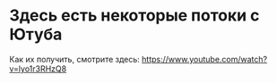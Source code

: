 # Здесь есть некоторые потоки с Ютуба

Как их получить, смотрите здесь: https://www.youtube.com/watch?v=lyo1r3RHzQ8
